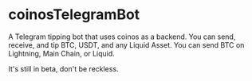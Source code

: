 # coinosTelegramBot
A Telegram tipping bot that uses coinos as a backend.
You can send, receive, and tip BTC, USDT, and any Liquid Asset.
You can send BTC on Lightning, Main Chain, or Liquid.

It's still in beta, don't be reckless.
